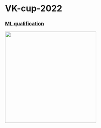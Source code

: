 # VK-cup-2022

### [ML qualification](https://github.com/vlbudaeva/VK-cup-2022/tree/main/step_1_%20qualification)

<img src="https://github.com/vlbudaeva/VK-cup-2022/blob/main/results/step1.png" width="300">
